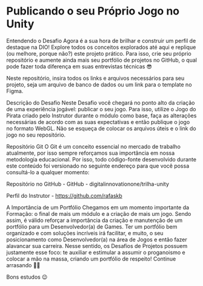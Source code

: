 # Publicando o seu Próprio Jogo no Unity

Entendendo o Desafio
Agora é a sua hora de brilhar e construir um perfil de destaque na DIO! Explore todos os conceitos explorados até aqui e replique (ou melhore, porque não?) este projeto prático. Para isso, crie seu próprio repositório e aumente ainda mais seu portfólio de projetos no GitHub, o qual pode fazer toda diferença em suas entrevistas técnicas 😎

Neste repositório, insira todos os links e arquivos necessários para seu projeto, seja um arquivo de banco de dados ou um link para o template no Figma.

 

Descrição do Desafio
Neste Desafio você chegará no ponto alto da criação de uma experiência jogável: publicar o seu jogo. Para isso, utilize o Jogo do Pirata criado pelo Instrutor durante o módulo como base, faça as alterações necessárias de acordo com as suas expectativas e então publique o jogo no formato WebGL. Não se esqueça de colocar os arquivos úteis e o link do jogo no seu repositório.

 

Repositório Git
O Git é um conceito essencial no mercado de trabalho atualmente, por isso sempre reforçamos sua importância em nossa metodologia educacional. Por isso, todo código-fonte desenvolvido durante este conteúdo foi versionado no seguinte endereço para que você possa consultá-lo a qualquer momento:

Repositório no GitHub - GitHub - digitalinnovationone/trilha-unity

Perfil do Instrutor - https://github.com/rafaskb  

 

A Importância de um Portfólio 
Chegamos em um momento importante da Formação: o final de mais um módulo e a criação de mais um jogo. Sendo assim, é válido reforçar a importância da criação e manutenção de um portfólio para um Desenvolvedor(a) de Games. Ter um portfólio bem organizado e com soluções incríveis irá facilitar, e muito, o seu posicionamento como Desenvolvedor(a) na área de Jogos e então fazer alavancar sua carreira. Nesse sentido, os Desafios de Projetos possuem justamente esse foco: te auxiliar e estimular a assumir o proganoismo e colocar a mão na massa, criando um portfólio de respeito! Continue arrasando 🚀😊

Bons estudos 😉

